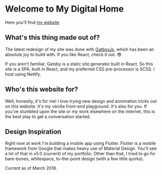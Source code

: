 # Welcome to My Digital Home

Here you'll find [my website](http://ericwindmill.com)

## What's this thing made out of?

The latest redesign of my site was done with [GatbsyJs](http://gatsbyjs.org), which has been an absolute joy to build with. If you like React, check it out. 😎

If you aren't familiar, Gatsby is a static site generator built in React. So this site is a SPA, built in React, and my preferred CSS pre-processor is SCSS. I host using Netlify.


## Who's this website for?

Well, honestly, it's for me! I love trying new design and annimation tricks out on this website. It's my vanilla front-end playground. It's also for you. If you've stumbled upon the site or my work elsewhere on the internet, this is the best play to get a conversation started.

## Design Inspiration

Right now at work I'm building a mobile app using Flutter. Flutter is a mobile framework from Google that makes heavy use of Material Design. You'll see a lot of that in v5.0 (current) of my portfolio. Other than that, I tried to go for bare-bones, whitespace, to-the-point design (with a few little quirks). 

Current as of March 2018.